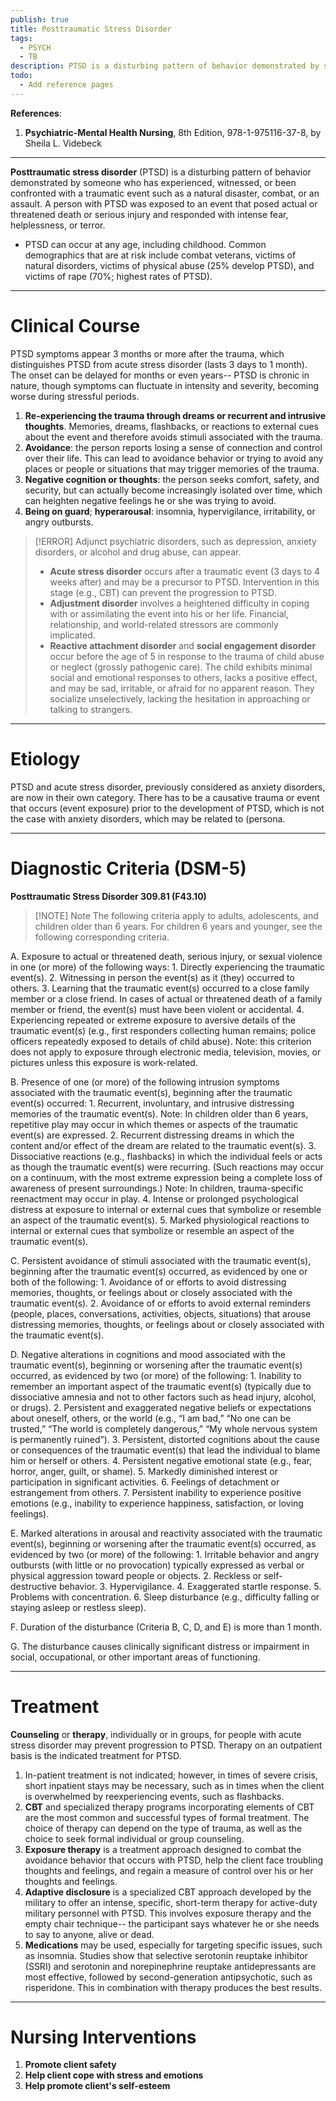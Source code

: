 ```yaml
---
publish: true
title: Posttraumatic Stress Disorder
tags:
  - PSYCH
  - TB
description: PTSD is a disturbing pattern of behavior demonstrated by someone who has experienced, witnessed, or been confronted with a traumatic event such as a natural disaster, combat, or an assault.
todo:
  - Add reference pages
---
```

**References**:
1. **Psychiatric-Mental Health Nursing**, 8th Edition, 978-1-975116-37-8, by Sheila L. Videbeck

___

**Posttraumatic stress disorder** (PTSD) is a disturbing pattern of behavior demonstrated by someone who has experienced, witnessed, or been confronted with a traumatic event such as a natural disaster, combat, or an assault. A person with PTSD was exposed to an event that posed actual or threatened death or serious injury and responded with intense fear, helplessness, or terror.
- PTSD can occur at any age, including childhood. Common demographics that are at risk include combat veterans, victims of natural disorders, victims of physical abuse (25% develop PTSD), and victims of rape (70%; highest rates of PTSD).

___

# Clinical Course
PTSD symptoms appear 3 months or more after the trauma, which distinguishes PTSD from acute stress disorder (lasts 3 days to 1 month). The onset can be delayed for months or even years-- PTSD is chronic in nature, though symptoms can fluctuate in intensity and severity, becoming worse during stressful periods.
1. **Re-experiencing the trauma through dreams or recurrent and intrusive thoughts**. Memories, dreams, flashbacks, or reactions to external cues about the event and therefore avoids stimuli associated with the trauma.
2. **Avoidance**: the person reports losing a sense of connection and control over their life. This can lead to avoidance behavior or trying to avoid any places or people or situations that may trigger memories of the trauma.
3. **Negative cognition or thoughts**: the person seeks comfort, safety, and security, but can actually become increasingly isolated over time, which can heighten negative feelings he or she was trying to avoid.
4. **Being on guard**; **hyperarousal**: insomnia, hypervigilance, irritability, or angry outbursts.

>[!ERROR] Adjunct psychiatric disorders, such as depression, anxiety disorders, or alcohol and drug abuse, can appear.
>- **Acute stress disorder** occurs after a traumatic event (3 days to 4 weeks after) and may be a precursor to PTSD. Intervention in this stage (e.g., CBT) can prevent the progression to PTSD.
>- **Adjustment disorder** involves a heightened difficulty in coping with or assimilating the event into his or her life. Financial, relationship, and world-related stressors are commonly implicated.
>- **Reactive attachment disorder** and **social engagement disorder** occur before the age of 5 in response to the trauma of child abuse or neglect (grossly pathogenic care). The child exhibits minimal social and emotional responses to others, lacks a positive effect, and may be sad, irritable, or afraid for no apparent reason. They socialize unselectively, lacking the hesitation in approaching or talking to strangers.

___

# Etiology
PTSD and acute stress disorder, previously considered as anxiety disorders, are now in their own category. There has to be a causative trauma or event that occurs (event exposure) prior to the development of PTSD, which is not the case with anxiety disorders, which may be related to (persona.

___

# Diagnostic Criteria (DSM-5)
**Posttraumatic Stress Disorder 309.81 (F43.10)**

>[!NOTE] Note
>The following criteria apply to adults, adolescents, and children older than 6 years. For children 6 years and younger, see the following corresponding criteria.

A. Exposure to actual or threatened death, serious injury, or sexual violence in one (or more) of the following ways:
	1. Directly experiencing the traumatic event(s).
	2. Witnessing in person the event(s) as it (they) occurred to others.
	3. Learning that the traumatic event(s) occurred to a close family member or a close friend. In cases of actual or threatened death of a family member or friend, the event(s) must have been violent or accidental.
	4. Experiencing repeated or extreme exposure to aversive details of the traumatic event(s) (e.g., first responders collecting human remains; police officers repeatedly exposed to details of child abuse). Note: this criterion does not apply to exposure through electronic media, television, movies, or pictures unless this exposure is work-related.

B. Presence of one (or more) of the following intrusion symptoms associated with the traumatic event(s), beginning after the traumatic event(s) occurred:
	1. Recurrent, involuntary, and intrusive distressing memories of the traumatic event(s). Note: In children older than 6 years, repetitive play may occur in which themes or aspects of the traumatic event(s) are expressed.
	2. Recurrent distressing dreams in which the content and/or effect of the dream are related to the traumatic event(s).
	3. Dissociative reactions (e.g., flashbacks) in which the individual feels or acts as though the traumatic event(s) were recurring. (Such reactions may occur on a continuum, with the most extreme expression being a complete loss of awareness of present surroundings.) Note: In children, trauma-specific reenactment may occur in play.
	4. Intense or prolonged psychological distress at exposure to internal or external cues that symbolize or resemble an aspect of the traumatic event(s).
	5. Marked physiological reactions to internal or external cues that symbolize or resemble an aspect of the traumatic event(s).

C. Persistent avoidance of stimuli associated with the traumatic event(s),
beginning after the traumatic event(s) occurred, as evidenced by one or
both of the following:
	1. Avoidance of or efforts to avoid distressing memories, thoughts, or feelings about or closely associated with the traumatic event(s).
	2. Avoidance of or efforts to avoid external reminders (people, places, conversations, activities, objects, situations) that arouse distressing memories, thoughts, or feelings about or closely associated with the traumatic event(s).

D. Negative alterations in cognitions and mood associated with the traumatic event(s), beginning or worsening after the traumatic event(s) occurred, as evidenced by two (or more) of the following:
	1. Inability to remember an important aspect of the traumatic event(s) (typically due to dissociative amnesia and not to other factors such as head injury, alcohol, or drugs).
	2. Persistent and exaggerated negative beliefs or expectations about oneself, others, or the world (e.g., “I am bad,” “No one can be trusted,” “The world is completely dangerous,” “My whole nervous system is permanently ruined”).
	3. Persistent, distorted cognitions about the cause or consequences of the traumatic event(s) that lead the individual to blame him or herself or others.
	4. Persistent negative emotional state (e.g., fear, horror, anger, guilt, or shame).
	5. Markedly diminished interest or participation in significant activities.
	6. Feelings of detachment or estrangement from others.
	7. Persistent inability to experience positive emotions (e.g., inability to experience happiness, satisfaction, or loving feelings).

E. Marked alterations in arousal and reactivity associated with the traumatic event(s), beginning or worsening after the traumatic event(s) occurred, as evidenced by two (or more) of the following:
	1. Irritable behavior and angry outbursts (with little or no provocation) typically expressed as verbal or physical aggression toward people or objects.
	2. Reckless or self-destructive behavior.
	3. Hypervigilance.
	4. Exaggerated startle response.
	5. Problems with concentration.
	6. Sleep disturbance (e.g., difficulty falling or staying asleep or restless sleep).

F. Duration of the disturbance (Criteria B, C, D, and E) is more than 1 month.

G. The disturbance causes clinically significant distress or impairment in social, occupational, or other important areas of functioning.

___

# Treatment
**Counseling** or **therapy**, individually or in groups, for people with acute stress disorder may prevent progression to PTSD. Therapy on an outpatient basis is the indicated treatment for PTSD.
1. In-patient treatment is not indicated; however, in times of severe crisis, short inpatient stays may be necessary, such as in times when the client is overwhelmed by reexperiencing events, such as flashbacks.
2. **CBT** and specialized therapy programs incorporating elements of CBT are the most common and successful types of formal treatment. The choice of therapy can depend on the type of trauma, as well as the choice to seek formal individual or group counseling.
3. **Exposure therapy** is a treatment approach designed to combat the avoidance behavior that occurs with PTSD, help the client face troubling thoughts and feelings, and regain a measure of control over his or her thoughts and feelings.
4. **Adaptive disclosure** is a specialized CBT approach developed by the military to offer an intense, specific, short-term therapy for active-duty military personnel with PTSD. This involves exposure therapy and the empty chair technique-- the participant says whatever he or she needs to say to anyone, alive or dead.
5. **Medications** may be used, especially for targeting specific issues, such as insomnia. Studies show that selective serotonin reuptake inhibitor (SSRI) and serotonin and norepinephrine reuptake antidepressants are most effective, followed by second-generation antipsychotic, such as risperidone. This in combination with therapy produces the best results.

___

# Nursing Interventions
1. **Promote client safety**
2. **Help client cope with stress and emotions**
3. **Help promote client's self-esteem**
